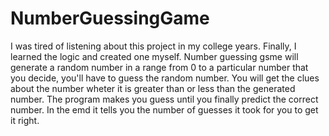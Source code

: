 # NumberGuessingGame
I was tired of listening about this project in my college years. Finally, I learned the logic and created one myself. Number guessing gsme will generate a random number in a range from 0 to a particular number that you decide, you'll have to guess the random number. You will get the clues about the number wheter it is greater than or less than the generated number. The program makes you guess until you finally predict the correct number. In the emd it tells you the number of guesses it took for you to get it right.
